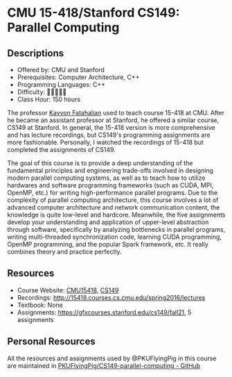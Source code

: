 # CMU 15-418/Stanford CS149: Parallel Computing

## Descriptions

- Offered by: CMU and Stanford
- Prerequisites: Computer Architecture, C++
- Programming Languages: C++
- Difficulty: 🌟🌟🌟🌟🌟
- Class Hour: 150 hours

The professor [Kayvon Fatahalian](http://www.cs.cmu.edu/~kayvonf) used to teach course 15-418 at CMU. After he became an assistant professor at Stanford, he offered a similar course, CS149 at Stanford. In general, the 15-418 version is more comprehensive and has lecture recordings, but CS149's programming assignments are more fashionable. Personally, I watched the recordings of 15-418 but completed the assignments of CS149.

The goal of this course is to provide a deep understanding of the fundamental principles and engineering trade-offs involved in designing modern parallel computing systems, as well as to teach how to utilize hardwares and software programming frameworks (such as CUDA, MPI, OpenMP, etc.) for writing high-performance parallel programs. Due to the complexity of parallel computing architecture, this course involves a lot of advanced computer architecture and network communication content, the knowledge is quite low-level and hardcore. Meanwhile, the five assignments develop your understanding and application of upper-level abstraction through software, specifically by analyzing bottlenecks in parallel programs, writing multi-threaded synchronization code, learning CUDA programming, OpenMP programming, and the popular Spark framework, etc. It really combines theory and practice perfectly.

## Resources

- Course Website: [CMU15418](http://15418.courses.cs.cmu.edu/spring2016/), [CS149](https://gfxcourses.stanford.edu/cs149/fall21)
- Recordings: <http://15418.courses.cs.cmu.edu/spring2016/lectures>
- Textbook: None
- Assignments: <https://gfxcourses.stanford.edu/cs149/fall21>, 5 assignments

## Personal Resources

All the resources and assignments used by @PKUFlyingPig in this course are maintained in [PKUFlyingPig/CS149-parallel-computing - GitHub](https://github.com/PKUFlyingPig/CS149-parallel-computing)
